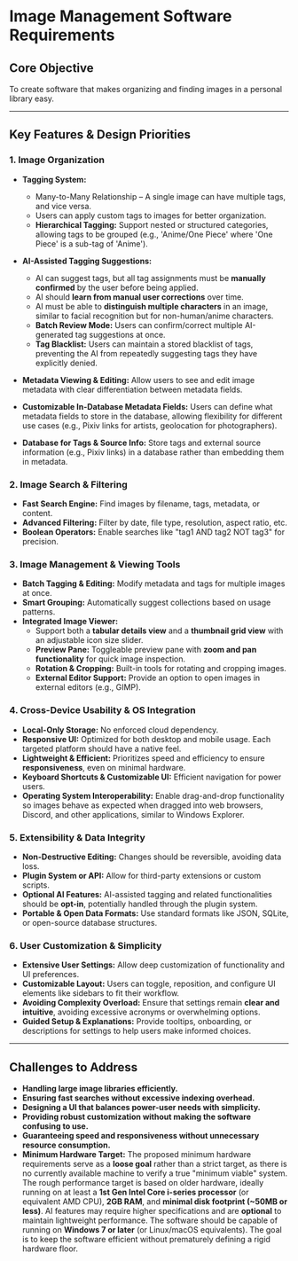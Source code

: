 # Image Management Software Requirements

## Core Objective

To create software that makes organizing and finding images in a personal library easy.

---

## Key Features & Design Priorities

### 1. Image Organization

- **Tagging System:**
  - Many-to-Many Relationship – A single image can have multiple tags, and vice versa.
  - Users can apply custom tags to images for better organization.
  - **Hierarchical Tagging:** Support nested or structured categories, allowing tags to be grouped (e.g., 'Anime/One Piece' where 'One Piece' is a sub-tag of 'Anime').

- **AI-Assisted Tagging Suggestions:**
  - AI can suggest tags, but all tag assignments must be **manually confirmed** by the user before being applied.
  - AI should **learn from manual user corrections** over time.
  - AI must be able to **distinguish multiple characters** in an image, similar to facial recognition but for non-human/anime characters.
  - **Batch Review Mode:** Users can confirm/correct multiple AI-generated tag suggestions at once.
  - **Tag Blacklist:** Users can maintain a stored blacklist of tags, preventing the AI from repeatedly suggesting tags they have explicitly denied.

- **Metadata Viewing & Editing:** Allow users to see and edit image metadata with clear differentiation between metadata fields.

- **Customizable In-Database Metadata Fields:** Users can define what metadata fields to store in the database, allowing flexibility for different use cases (e.g., Pixiv links for artists, geolocation for photographers).

- **Database for Tags & Source Info:** Store tags and external source information (e.g., Pixiv links) in a database rather than embedding them in metadata.

### 2. Image Search & Filtering

- **Fast Search Engine:** Find images by filename, tags, metadata, or content.
- **Advanced Filtering:** Filter by date, file type, resolution, aspect ratio, etc.
- **Boolean Operators:** Enable searches like "tag1 AND tag2 NOT tag3" for precision.

### 3. Image Management & Viewing Tools

- **Batch Tagging & Editing:** Modify metadata and tags for multiple images at once.
- **Smart Grouping:** Automatically suggest collections based on usage patterns.
- **Integrated Image Viewer:**
  - Support both a **tabular details view** and a **thumbnail grid view** with an adjustable icon size slider.
  - **Preview Pane:** Toggleable preview pane with **zoom and pan functionality** for quick image inspection.
  - **Rotation & Cropping:** Built-in tools for rotating and cropping images.
  - **External Editor Support:** Provide an option to open images in external editors (e.g., GIMP).

### 4. Cross-Device Usability & OS Integration

- **Local-Only Storage:** No enforced cloud dependency.
- **Responsive UI:** Optimized for both desktop and mobile usage. Each targeted platform should have a native feel.
- **Lightweight & Efficient:** Prioritizes speed and efficiency to ensure **responsiveness**, even on minimal hardware.
- **Keyboard Shortcuts & Customizable UI:** Efficient navigation for power users.
- **Operating System Interoperability:** Enable drag-and-drop functionality so images behave as expected when dragged into web browsers, Discord, and other applications, similar to Windows Explorer.

### 5. Extensibility & Data Integrity

- **Non-Destructive Editing:** Changes should be reversible, avoiding data loss.
- **Plugin System or API:** Allow for third-party extensions or custom scripts.
- **Optional AI Features:** AI-assisted tagging and related functionalities should be **opt-in**, potentially handled through the plugin system.
- **Portable & Open Data Formats:** Use standard formats like JSON, SQLite, or open-source database structures.

### 6. User Customization & Simplicity

- **Extensive User Settings:** Allow deep customization of functionality and UI preferences.
- **Customizable Layout:** Users can toggle, reposition, and configure UI elements like sidebars to fit their workflow.
- **Avoiding Complexity Overload:** Ensure that settings remain **clear and intuitive**, avoiding excessive acronyms or overwhelming options.
- **Guided Setup & Explanations:** Provide tooltips, onboarding, or descriptions for settings to help users make informed choices.

---

## Challenges to Address

- **Handling large image libraries efficiently.**
- **Ensuring fast searches without excessive indexing overhead.**
- **Designing a UI that balances power-user needs with simplicity.**
- **Providing robust customization without making the software confusing to use.**
- **Guaranteeing speed and responsiveness without unnecessary resource consumption.**
- **Minimum Hardware Target:** The proposed minimum hardware requirements serve as a **loose goal** rather than a strict target, as there is no currently available machine to verify a true "minimum viable" system. The rough performance target is based on older hardware, ideally running on at least a **1st Gen Intel Core i-series processor** (or equivalent AMD CPU), **2GB RAM**, and **minimal disk footprint (~50MB or less)**. AI features may require higher specifications and are **optional** to maintain lightweight performance. The software should be capable of running on **Windows 7 or later** (or Linux/macOS equivalents). The goal is to keep the software efficient without prematurely defining a rigid hardware floor.
